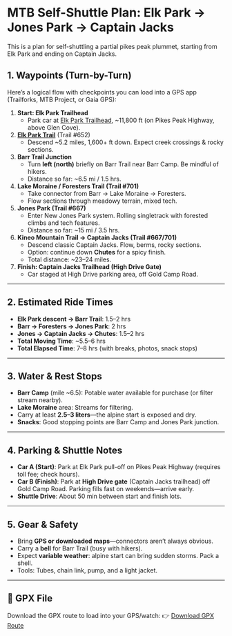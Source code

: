 # MTB Self-Shuttle Plan: Elk Park → Jones Park → Captain Jacks
This is a plan for self-shuttling a partial pikes peak plummet, starting from Elk Park and ending on Captain Jacks.

## 1. **Waypoints (Turn-by-Turn)**
Here’s a logical flow with checkpoints you can load into a GPS app (Trailforks, MTB Project, or Gaia GPS):

1. **Start: Elk Park Trailhead**  
   - Park car at [Elk Park Trailhead](https://www.google.com/maps/place/38%C2%B052'37.9%22N+105%C2%B003'55.7%22W/@38.8765007,-105.0667217,257m/data=!3m1!1e3!4m4!3m3!8m2!3d38.877204!4d-105.065475?entry=ttu&g_ep=EgoyMDI1MDgxNy4wIKXMDSoASAFQAw%3D%3D), ~11,800 ft (on Pikes Peak Highway, above Glen Cove).
2. [**Elk Park Trail**](https://www.trailforks.com/trails/elk-park/) (Trail #652)  
   - Descend ~5.2 miles, 1,600+ ft down. Expect creek crossings & rocky sections.
3. **Barr Trail Junction**
   - Turn **left (north)** briefly on Barr Trail near Barr Camp. Be mindful of hikers.  
   - Distance so far: ~6.5 mi / 1.5 hrs.
4. **Lake Moraine / Foresters Trail (Trail #701)**  
   - Take connector from Barr → Lake Moraine → Foresters.  
   - Flow sections through meadowy terrain, mixed tech.
5. **Jones Park (Trail #667)**  
   - Enter New Jones Park system. Rolling singletrack with forested climbs and tech features.  
   - Distance so far: ~15 mi / 3.5 hrs.
6. **Kineo Mountain Trail → Captain Jacks (Trail #667/701)**  
   - Descend classic Captain Jacks. Flow, berms, rocky sections.  
   - Option: continue down **Chutes** for a spicy finish.  
   - Total distance: ~23–24 miles.
7. **Finish: Captain Jacks Trailhead (High Drive Gate)**  
   - Car staged at High Drive parking area, off Gold Camp Road.

---

## 2. **Estimated Ride Times**
- **Elk Park descent → Barr Trail**: 1.5–2 hrs  
- **Barr → Foresters → Jones Park**: 2 hrs  
- **Jones → Captain Jacks → Chutes**: 1.5–2 hrs  
- **Total Moving Time**: ~5.5–6 hrs  
- **Total Elapsed Time**: 7–8 hrs (with breaks, photos, snack stops)

---

## 3. **Water & Rest Stops**
- **Barr Camp** (mile ~6.5): Potable water available for purchase (or filter stream nearby).  
- **Lake Moraine** area: Streams for filtering.  
- Carry at least **2.5–3 liters**—the alpine start is exposed and dry.  
- **Snacks**: Good stopping points are Barr Camp and Jones Park junction.

---

## 4. **Parking & Shuttle Notes**
- **Car A (Start)**: Park at Elk Park pull-off on Pikes Peak Highway (requires toll fee; check hours).  
- **Car B (Finish)**: Park at **High Drive gate** (Captain Jacks trailhead) off Gold Camp Road. Parking fills fast on weekends—arrive early.  
- **Shuttle Drive**: About 50 min between start and finish lots.

---

## 5. **Gear & Safety**
- Bring **GPS or downloaded maps**—connectors aren’t always obvious.  
- Carry a **bell** for Barr Trail (busy with hikers).  
- Expect **variable weather**: alpine start can bring sudden storms. Pack a shell.  
- Tools: Tubes, chain link, pump, and a light jacket.

---

## 📍 GPX File

Download the GPX route to load into your GPS/watch:
👉 [Download GPX Route](sandbox:/mnt/data/elkpark_jones_captjacks.gpx)
